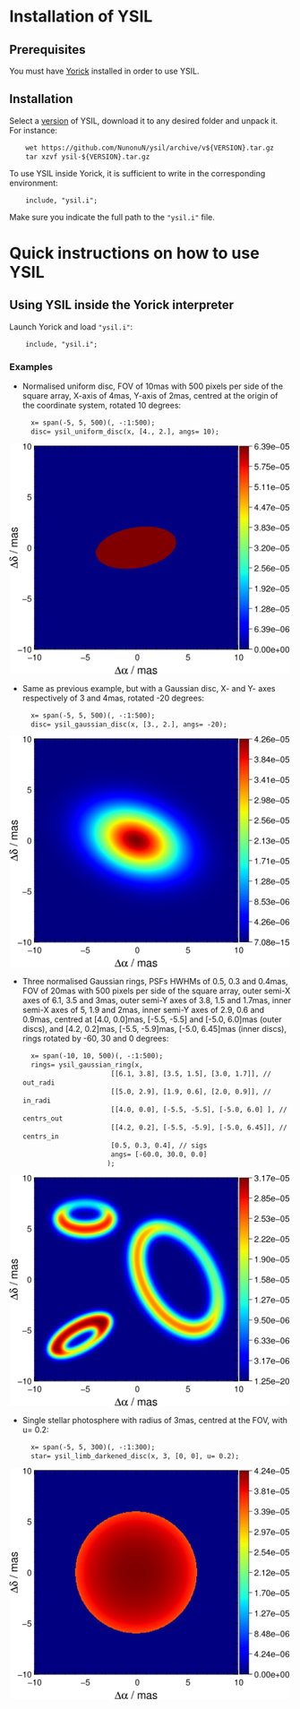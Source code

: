 # Installation of YSIL

## Prerequisites
You must have [Yorick](http://dhmunro.github.io/yorick-doc) installed in order to use YSIL.

## Installation
Select a [version](https://github.com/NunonuN/ysil/releases) of YSIL, download it to any desired folder and unpack it.
For instance:

        wet https://github.com/NunonuN/ysil/archive/v${VERSION}.tar.gz
        tar xzvf ysil-${VERSION}.tar.gz

To use YSIL inside Yorick, it is sufficient to write in the corresponding environment:

        include, "ysil.i";

Make sure you indicate the full path to the `"ysil.i"` file.


# Quick instructions on how to use YSIL

## Using YSIL inside the Yorick interpreter
Launch Yorick and load `"ysil.i"`:

        include, "ysil.i";
        
### Examples
* Normalised uniform disc, FOV of 10mas with 500 pixels per side of the square array, X-axis of 4mas, Y-axis of 2mas, centred at the origin of the coordinate system, rotated 10 degrees:

        x= span(-5, 5, 500)(, -:1:500);
        disc= ysil_uniform_disc(x, [4., 2.], angs= 10);

<img src="/figures/uniform_disc.png" width="500" />

* Same as previous example, but with a Gaussian disc, X- and Y- axes respectively of 3 and 4mas, rotated -20 degrees:

        x= span(-5, 5, 500)(, -:1:500);
        disc= ysil_gaussian_disc(x, [3., 2.], angs= -20);

<img src="/figures/gaussian_disc.png" width="500" />

* Three normalised Gaussian rings, PSFs HWHMs of 0.5, 0.3 and 0.4mas, FOV of 20mas with 500 pixels per side of the square array, outer semi-X axes of 6.1, 3.5 and 3mas, outer semi-Y axes of 3.8, 1.5 and 1.7mas, inner semi-X axes of 5, 1.9 and 2mas, inner semi-Y axes of 2.9, 0.6 and 0.9mas, centred at [4.0, 0.0]mas, [-5.5, -5.5] and [-5.0, 6.0]mas (outer discs), and [4.2, 0.2]mas, [-5.5, -5.9]mas, [-5.0, 6.45]mas (inner discs), rings rotated by -60, 30 and 0 degrees:

        x= span(-10, 10, 500)(, -:1:500);
        rings= ysil_gaussian_ring(x,
                            [[6.1, 3.8], [3.5, 1.5], [3.0, 1.7]], // out_radi
                            [[5.0, 2.9], [1.9, 0.6], [2.0, 0.9]], // in_radi
                            [[4.0, 0.0], [-5.5, -5.5], [-5.0, 6.0] ], // centrs_out
                            [[4.2, 0.2], [-5.5, -5.9], [-5.0, 6.45]], // centrs_in
                            [0.5, 0.3, 0.4], // sigs
                            angs= [-60.0, 30.0, 0.0]
                           );

<img src="/figures/gaussian_rings.png" width="500" />

* Single stellar photosphere with radius of 3mas, centred at the FOV, with u= 0.2:

        x= span(-5, 5, 300)(, -:1:300);
        star= ysil_limb_darkened_disc(x, 3, [0, 0], u= 0.2);

<img src="/figures/star.png" width="500" />
